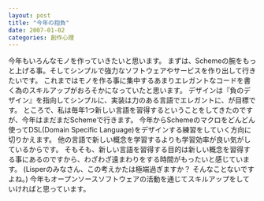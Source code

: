 ```yaml
---
layout: post
title: "今年の抱負"
date: 2007-01-02
categories: 創作心理
---
```

今年もいろんなモノを作っていきたいと思います。
まずは、Schemeの腕をもっと上げる事。そしてシンプルで強力なソフトウェアやサービスを作り出して行きたいです。
これまではモノを作る事に集中するあまりエレガントなコードを書く為のスキルアップがおろそかになっていたと思います。
デザインは『負のデザイン』を指向してシンプルに、実装は力のある言語でエレガントに、が目標です。
ところで、私は毎年1つ新しい言語を習得するということをしてきたのですが、今年はまだまだSchemeで行きます。
今年からSchemeのマクロをどんどん使ってDSL(Domain Specific Language)をデザインする練習をしていく方向に切りかえます。
他の言語で新しい概念を学習するよりも学習効率が良い気がしているからです。
そもそも、新しい言語を習得する目的は新しい概念を習得する事にあるのですから、わざわざ遠まわりをする時間がもったいと感じています。
(Lisperのみなさん、この考えかたは極端過ぎますか？ そんなことないですよね。)
今年もオープンソースソフトウェアの活動を通じてスキルアップをしていければと思っています。

